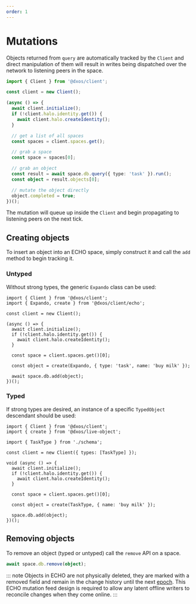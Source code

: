 ```yaml
---
order: 1
---
```


# Mutations

Objects returned from `query` are automatically tracked by the `Client` and direct manipulation of them will result in writes being dispatched over the network to listening peers in the space.

```ts file=./snippets/write-items.ts#L5-
import { Client } from '@dxos/client';

const client = new Client();

(async () => {
  await client.initialize();
  if (!client.halo.identity.get()) {
    await client.halo.createIdentity();
  }

  // get a list of all spaces
  const spaces = client.spaces.get();

  // grab a space
  const space = spaces[0];

  // grab an object
  const result = await space.db.query({ type: 'task' }).run();
  const object = result.objects[0];

  // mutate the object directly
  object.completed = true;
})();
```

The mutation will queue up inside the `Client` and begin propagating to listening peers on the next tick.

## Creating objects

To insert an object into an ECHO space, simply construct it and call the `add` method to begin tracking it.

### Untyped

Without strong types, the generic `Expando` class can be used:

```tsx file=./snippets/create-objects.ts#L5-
import { Client } from '@dxos/client';
import { Expando, create } from '@dxos/client/echo';

const client = new Client();

(async () => {
  await client.initialize();
  if (!client.halo.identity.get()) {
    await client.halo.createIdentity();
  }

  const space = client.spaces.get()[0];

  const object = create(Expando, { type: 'task', name: 'buy milk' });

  await space.db.add(object);
})();
```

### Typed

If strong types are desired, an instance of a specific `TypedObject` descendant should be used:

```tsx file=./snippets/create-objects-typed.ts#L5-
import { Client } from '@dxos/client';
import { create } from '@dxos/live-object';

import { TaskType } from './schema';

const client = new Client({ types: [TaskType] });

void (async () => {
  await client.initialize();
  if (!client.halo.identity.get()) {
    await client.halo.createIdentity();
  }

  const space = client.spaces.get()[0];

  const object = create(TaskType, { name: 'buy milk' });

  space.db.add(object);
})();
```

## Removing objects

To remove an object (typed or untyped) call the `remove` API on a space.

```ts
await space.db.remove(object);
```

::: note
Objects in ECHO are not physically deleted, they are marked with a removed field and remain in the change history until the next [epoch](../../glossary.md#epoch). This ECHO mutation feed design is required to allow any latent offline writers to reconcile changes when they come online.
:::
